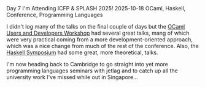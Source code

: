<post-metadata>
  <post-title>Day 7</post-title>
  <post-series>I'm Attending ICFP & SPLASH 2025!</post-series>
  <post-date>2025-10-18</post-date>
  <post-tags> OCaml, Haskell, Conference, Programming Languages</post-tags>
</post-metadata>

I didn't log many of the talks on the final couple of days but the [OCaml Users and Developers Workshop](https://conf.researchr.org/home/icfp-splash-2025/ocaml-2025) had several great talks, mang of which were very practical coming from a more development-oriented approach, which was a nice change from much of the rest of the conference. Also, the [Haskell Symposium](https://conf.researchr.org/home/icfp-splash-2025/haskellsymp-2025) had some great, more theoretical, talks.

I'm now heading back to Cambridge to go straight into yet more programming languages seminars with jetlag and to catch up all the university work I've missed while out in Singapore...